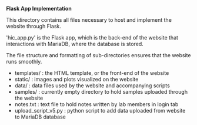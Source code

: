 **Flask App Implementation**

This directory contains all files necessary to host and implement the website through Flask.

'hic_app.py' is the Flask app, which is the back-end of the website that interactions with MariaDB, where the database is stored.

The file structure and formatting of sub-directories ensures that the website runs smoothly.
- templates/ : the HTML template, or the front-end of the website
- static/ : images and plots visualized on the website
- data/ : data files used by the website and accompanying scripts
- samples/ : currently empty directory to hold samples uploaded through the website
- notes.txt : text file to hold notes written by lab members in login tab
- upload_script_v5.py : python script to add data uploaded from website to MariaDB database
